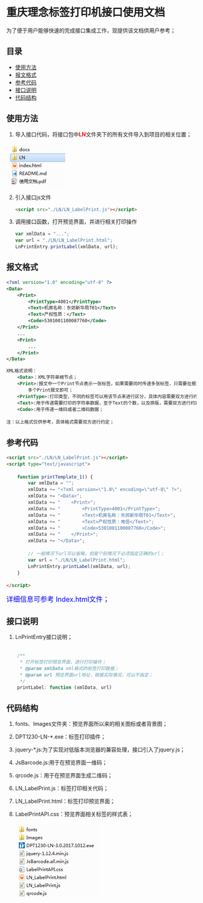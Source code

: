# 重庆理念标签打印机接口使用文档

为了便于用户能够快速的完成接口集成工作，现提供该文档供用户参考；

## 目录

* [使用方法](#使用方法)
* [报文格式](#报文格式)
* [参考代码](#参考代码)
* [接口说明](#接口说明)
* [代码结构](#代码结构)

## 使用方法

1. 导入接口代码，将接口包中<font color="red"><b>LN</b></font>文件夹下的所有文件导入到项目的相关位置；<br>
<img alt="screenshot05" src="./docs/2018-05-07-110302.png">

2. 引入接口js文件

    ```html
    <script src="./LN/LN_LabelPrint.js"></script>
    ```

3. 调用接口函数，打开预览界面，并进行相关打印操作

    ```JavaScript
    var xmlData = "...";
    var url = "./LN/LN_LabelPrint.html";
    LnPrintEntry.printLabel(xmlData, url);
    ```

## 报文格式

```xml
<?xml version="1.0" encoding="utf-8" ?>
<Data>
    <Print>
        <PrintType>4001</PrintType>
        <Text>机房名称：东郊新华局T01</Text>
        <Text>产权性质：</Text>
        <Code>5301001100087760</Code>
    </Print>
    ...
    <Print>
        ...
    </Print>
</Data>
```

```XML
XML格式说明：
    <Data>：XML字符串根节点；
    <Print>:报文中一个Print节点表示一张标签，如果需要同时传递多张标签，只需要在报文中同时传递
        多个Print报文即可；
    <PrintType>:打印类型，不同的标签可以用该节点来进行区分，具体内容需要双方进行约定；
    <Text>:用于传递需要打印的字符串数据，至于Text的个数，以及排版，需要双方进行约定才可进行；
    <Code>:用于传递一维码或者二维码数据；
	
注：以上格式仅供参考，具体格式需要双方进行约定；
```

## 参考代码

```html
<script src="./LN/LN_LabelPrint.js"></script>
<script type="text/javascript">

    function printTemplate_1() {
        var xmlData = "";
        xmlData += "<?xml version=\"1.0\" encoding=\"utf-8\" ?>";
        xmlData += "<Data>";
        xmlData += "    <Print>";
        xmlData += "        <PrintType>4001</PrintType>";
        xmlData += "        <Text>机房名称：东郊新华局T01</Text>";
        xmlData += "        <Text>产权性质：电信</Text>";
        xmlData += "        <Code>5301001100087760</Code>";
        xmlData += "    </Print>";
        xmlData += "</Data>";

        // 一般情况下url可以省略，但是个别情况下必须指定正确的url；
        var url = "./LN/LN_LabelPrint.html";
        LnPrintEntry.printLabel(xmlData, url);
    }

</script>
```
  <font color=blue size=4>详细信息可参考 Index.html文件；</font>

## 接口说明

1. LnPrintEntry接口说明；

```JavaScript

    /**
     * 打开标签打印预览界面，进行打印操作；
     * @param xmlData xml格式的标签打印数据；
     * @param url 预览界面url地址，根据实际情况，可以不指定；
     */
    printLabel: function (xmlData, url)
```

## 代码结构

1. fonts、Images文件夹：预览界面所以来的相关图标或者背景图；
2. DPT1230-LN-*.exe：标签打印插件；
3. jquery-*.js:为了实现对低版本浏览器的兼容处理，接口引入了jquery.js；
4. JsBarcode.js:用于在预览界面一维码；
5. qrcode.js：用于在预览界面生成二维码；
6. LN_LabelPrint.js：标签打印相关代码；
7. LN_LabelPrint.html：标签打印预览界面；
8. LabelPrintAPI.css：预览界面相关标签的样式表；

   <img src="./docs/2018-05-07-110354.png">

